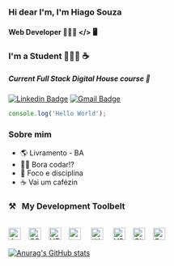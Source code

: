 ### Hi dear I'm, I'm Hiago Souza

####  Web Developer 👨🏽‍💻 </> 🖥

### I'm a Student 🧙🏿‍♂️ ☕️

##### Current Full Stack Digital House course 🧠


[![Linkedin Badge](https://img.shields.io/badge/-Hiago%20Souza-0a66c2?style=flat-square&logo=Linkedin&logoColor=white&link=https://www.linkedin.com/in/hiago-henrique-souza-aguiar-12b65a1bb/)](https://www.linkedin.com/in/hiago-henrique-souza-aguiar-12b65a1bb//)  [![Gmail Badge](https://img.shields.io/badge/-souz.developer@gmail.com-e30e23?style=flat-square&logo=Gmail&logoColor=white&link=mailto:souz.developer@gmail.com)](mailto:souz.developer@gmail.com)


```javascript
console.log('Hello World');
```

### Sobre mim

- :earth_americas: Livramento - BA
- :man_technologist: Bora codar!?
- :dart: Foco e disciplina
- :coffee: Vai um  cafézin


### ⚒&nbsp;&nbsp;&nbsp;My Development Toolbelt
<br><img alt="JavaScript" title="JavaScript" src="https://user-images.githubusercontent.com/1680157/87443764-4af82c80-c5cc-11ea-82c2-c368ee12cf6d.png" height="24">&nbsp;&nbsp;&nbsp;&nbsp;<img alt="CSS" title="CSS" src="https://user-images.githubusercontent.com/1680157/87443759-4a5f9600-c5cc-11ea-8ae0-715433c1f781.png" height="24">&nbsp;&nbsp;&nbsp;&nbsp;<img alt="HTML" title="HTML" src="https://user-images.githubusercontent.com/1680157/87443762-4af82c80-c5cc-11ea-85cf-57be0e83c169.png" height="24">&nbsp;&nbsp;&nbsp;&nbsp;<img alt="" title="react.js" src="https://user-images.githubusercontent.com/72813560/107150067-ba53b600-693a-11eb-87d7-fc461d1d75d1.png" height="24" >&nbsp;&nbsp;&nbsp;&nbsp;&nbsp;<img alt=" title=" title="Node.js" src="https://user-images.githubusercontent.com/1680157/87443758-4a5f9600-c5cc-11ea-8f63-92e126a1145b.png" height="24">&nbsp;&nbsp;&nbsp;&nbsp;&nbsp;<img alt="VS Code" title="VS Code" src="https://user-images.githubusercontent.com/1680157/87443751-492e6900-c5cc-11ea-9854-f82d4d921133.png" height="24">&nbsp;&nbsp;&nbsp;&nbsp;<img alt="Git" title="Git" src="https://user-images.githubusercontent.com/1680157/87443755-49c6ff80-c5cc-11ea-954a-579f7c72873a.png" height="24">&nbsp;&nbsp;&nbsp;&nbsp;<img alt="Google Chrome" title="Google Chrome" src="https://user-images.githubusercontent.com/1680157/87443745-47fd3c00-c5cc-11ea-878f-44f34572775e.png" height="24"><br>

[![Anurag's GitHub stats](https://github-readme-stats.vercel.app/api?username=souz-dev)](https://github.com/souz-dev/github-readme-stats)

<!--
**souz-dev/souz-dev** is a ✨ _special_ ✨ repository because its `README.md` (this file) appears on your GitHub profile.

Here are some ideas to get you started:

- 🔭 I’m currently working on ...
- 🌱 I’m currently learning ...
- 👯 I’m looking to collaborate on ...
- 🤔 I’m looking for help with ...
- 💬 Ask me about ...
- 📫 How to reach me: ...
- 😄 Pronouns: ...
- ⚡ Fun fact: ...
-->
